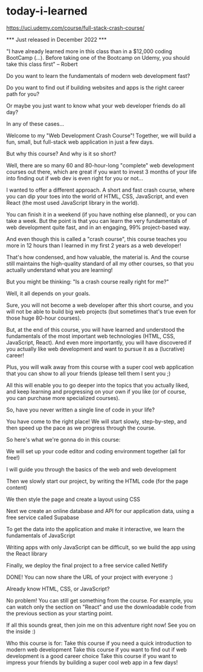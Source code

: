# today-i-learned
https://uci.udemy.com/course/full-stack-crash-course/


*** Just released in December 2022 ***

"I have already learned more in this class than in a $12,000 coding BootCamp (...). Before taking one of the Bootcamp on Udemy, you should take this class first" – Robert



Do you want to learn the fundamentals of modern web development fast?

Do you want to find out if building websites and apps is the right career path for you?

Or maybe you just want to know what your web developer friends do all day?

In any of these cases...

Welcome to my "Web Development Crash Course"! Together, we will build a fun, small, but full-stack web application in just a few days.



But why this course? And why is it so short?

Well, there are so many 60 and 80-hour-long "complete" web development courses out there, which are great if you want to invest 3 months of your life into finding out if web dev is even right for you or not...

I wanted to offer a different approach. A short and fast crash course, where you can dip your toes into the world of HTML, CSS, JavaScript, and even React (the most used JavaScript library in the world).

You can finish it in a weekend (if you have nothing else planned), or you can take a week. But the point is that you can learn the very fundamentals of web development quite fast, and in an engaging, 99% project-based way.

And even though this is called a "crash course", this course teaches you more in 12 hours than I learned in my first 2 years as a web developer!

That's how condensed, and how valuable, the material is. And the course still maintains the high-quality standard of all my other courses, so that you actually understand what you are learning!



But you might be thinking: "Is a crash course really right for me?"

Well, it all depends on your goals.

Sure, you will not become a web developer after this short course, and you will not be able to build big web projects (but sometimes that's true even for those huge 80-hour courses).

But, at the end of this course, you will have learned and understood the fundamentals of the most important web technologies (HTML, CSS, JavaScript, React). And even more importantly, you will have discovered if you actually like web development and want to pursue it as a (lucrative) career!

Plus, you will walk away from this course with a super cool web application that you can show to all your friends (please tell them I sent you ;)

All this will enable you to go deeper into the topics that you actually liked, and keep learning and progressing on your own if you like (or of course, you can purchase more specialized courses).



So, have you never written a single line of code in your life?

You have come to the right place! We will start slowly, step-by-step, and then speed up the pace as we progress through the course.

So here's what we're gonna do in this course:

We will set up your code editor and coding environment together (all for free!)

I will guide you through the basics of the web and web development

Then we slowly start our project, by writing the HTML code (for the page content)

We then style the page and create a layout using CSS

Next we create an online database and API for our application data, using a free service called Supabase

To get the data into the application and make it interactive, we learn the fundamentals of JavaScript

Writing apps with only JavaScript can be difficult, so we build the app using the React library

Finally, we deploy the final project to a free service called Netlify

DONE! You can now share the URL of your project with everyone :)



Already know HTML, CSS, or JavaScript?

No problem! You can still get something from the course. For example, you can watch only the section on "React" and use the downloadable code from the previous section as your starting point.



If all this sounds great, then join me on this adventure right now! See you on the inside :)

Who this course is for:
Take this course if you need a quick introduction to modern web development
Take this course if you want to find out if web development is a good career choice
Take this course if you want to impress your friends by building a super cool web app in a few days!
